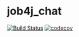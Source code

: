 # job4j_chat
[![Build Status](https://travis-ci.org/dmitriyermoshin19/job4j_chat.svg?branch=main)](https://travis-ci.org/dmitriyermoshin19/job4j_chat)
[![codecov](https://codecov.io/gh/dmitriyermoshin19/job4j_chat/branch/main/graph/badge.svg)](https://codecov.io/gh/dmitriyermoshin19/job4j_chat)